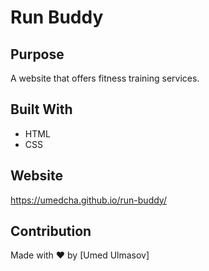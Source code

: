 # Run Buddy

## Purpose
A website that offers fitness training services.

## Built With
* HTML
* CSS

## Website
https://umedcha.github.io/run-buddy/

## Contribution
Made with ❤️ by [Umed Ulmasov]
